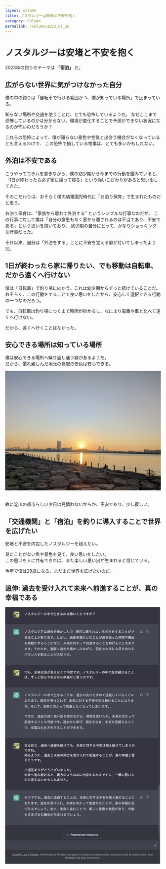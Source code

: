 ```yaml
---
layout: column
title: ノスタルジーは安堵と不安を抱く
category: Column
permalink: /column/2023_01_28
---
```


# ノスタルジーは安堵と不安を抱く

2023年の釣りのテーマは **「宿泊」** だ。

## 広がらない世界に気がつけなかった自分

僕の中の釣りは「自転車で行ける範囲かつ、僕が知っている場所」で止まっている。 

知らない場所や交通を使うことに、とても恐怖しているようだ。
なぜここまで恐怖しているのかは分からない。環境が変化することで予測ができない状況になるのが怖いのだろうか？

これらの恐怖によって、僕が知らない景色や空気と出会う機会がなくなっているとも言えるわけで、
この恐怖で損している物事は、とても多いかもしれない。

## 外泊は不安である

こうやってコラムを書きながら、僕の幼少期から今までの行動を鑑みていると、「1日が終わったら必ず家に帰って寝る」という強いこだわりがあると思い出してきた。

そのこだわりは、おそらく僕の幼稚園児時代に「お泊り保育」で生まれたものだと思う。

お泊り保育は、"家族から離れて外泊する" というシンプルな行事なのだが、
この行事に対して僕は「自分の意思もなく家から離されるのは不当であり、不安である」という思いを抱いており、
幼少期の自分にとって、かなりショッキングな行事だった。

それ以来、自分は「外泊をする」ことに不安を覚える癖が付いてしまったようだ。

## 1日が終わったら家に帰りたい、でも移動は自転車、だから遠くへ行けない

僕は「自転車」で釣り場に向かう。これは幼少期からずっと続けていることだ。  
おそらく、この行動をすることで良い思いをしたから、安心して選択できる行動の一つなのだろう。

でも、自転車は釣り場につくまで時間が掛かるし、なにより電車や車と比べて遠くへ行けない。

だから、遠くへ行くことはなかった。

## 安心できる場所は知っている場所

僕は安心できる場所へ繰り返し通う癖があるようだ。  
だから、慣れ親しんだ地元の鳥取の景色は安心できる。

<main class="container-fluid">
    <div class="row">
        <div class="col-md-12 col-lg-8">
<img src="/images/picture/yuuhi_2023-01-28_20_06.png" class="w-100">
        </div>
    </div>
</main>
<br>
  
故に淀川の都市らしい夕日は見慣れないからか、不安であり、少し寂しい。

## 「交通機関」と「宿泊」を釣りに導入することで世界を広げたい

安堵と不安を内包したノスタルジーを超えたい。    

見たことがない魚や景色を見て、良い思いをしたい。   
この思いを人に共有できれば、また楽しい思い出が生まれると信じている。

今年で僕は28歳になる、まだまだ世界を広げたいのだ。

## 追伸: 過去を受け入れて未来へ前進することが、真の幸福である


<main class="container-fluid">
    <div class="row">
        <div class="col-md-12 col-lg-8">
            <img src="/images/picture/chatgpt_future_and_nostalgia.png" class="w-100">
        </div>
    </div>
</main>





